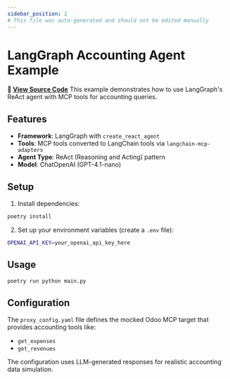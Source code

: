 ```yaml
---
sidebar_position: 2
# This file was auto-generated and should not be edited manually
---
```


# LangGraph Accounting Agent Example

**📂 [View Source Code](https://github.com/mynimbus/mcp-kit-python/tree/9e04cf0cf0fdb509a6eabee74e532b7f45965fc8/examples/langgraph)**
This example demonstrates how to use LangGraph's ReAct agent with MCP tools for accounting queries.

## Features

- **Framework**: LangGraph with `create_react_agent`
- **Tools**: MCP tools converted to LangChain tools via `langchain-mcp-adapters`
- **Agent Type**: ReAct (Reasoning and Acting) pattern
- **Model**: ChatOpenAI (GPT-4.1-nano)

## Setup

1. Install dependencies:
```bash
poetry install
```

2. Set up your environment variables (create a `.env` file):
```bash
OPENAI_API_KEY=your_openai_api_key_here
```

## Usage

```bash
poetry run python main.py
```

## Configuration

The `proxy_config.yaml` file defines the mocked Odoo MCP target that provides accounting tools like:
- `get_expenses`
- `get_revenues`

The configuration uses LLM-generated responses for realistic accounting data simulation.
